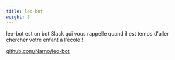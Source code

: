 ```yaml
---
title: leo-bot
weight: 3
---
```

leo-bot est un bot Slack qui vous rappelle quand il est temps d'aller chercher votre enfant à l'école !

[github.com/Narno/leo-bot](https://github.com/Narno/leo-bot)
